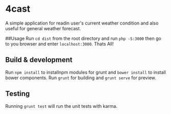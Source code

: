# 4cast

A simple application for readin user's current weather condition and also useful for general weather forecast.

##Usage
Run `cd dist` from the root directory and run `php -S:3000` then go to you browser and enter `localhost:3000`. Thats All!

## Build & development
Run `npm install` to installnpm modules for grunt and `bower install` to install bower components.
Run `grunt` for building and `grunt serve` for preview.

## Testing

Running `grunt test` will run the unit tests with karma.
